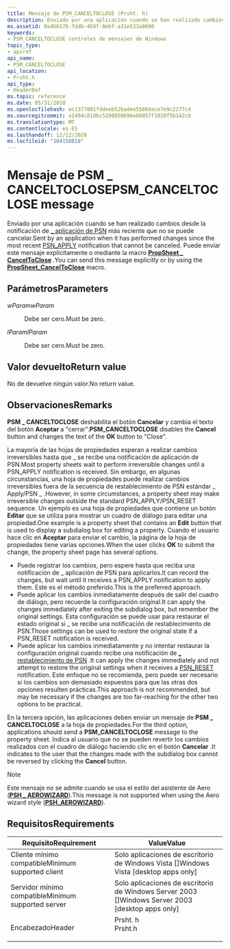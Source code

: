 ```yaml
---
title: Mensaje de PSM_CANCELTOCLOSE (Prsht. h)
description: Enviado por una aplicación cuando se han realizado cambios desde la notificación de aplicación de PSN más reciente \_ que no se puede cancelar. Puede enviar este mensaje explícitamente o mediante la macro PropSheet \_ CancelToClose.
ms.assetid: 0a4b6176-7ddb-469f-8ebf-a31e533a8690
keywords:
- PSM_CANCELTOCLOSE controles de mensajes de Windows
topic_type:
- apiref
api_name:
- PSM_CANCELTOCLOSE
api_location:
- Prsht.h
api_type:
- HeaderDef
ms.topic: reference
ms.date: 05/31/2018
ms.openlocfilehash: ec1377801fddeeb52badee55869ace7e9c2277c4
ms.sourcegitcommit: a1494c819bc5200050696e66057f1020f5b142cb
ms.translationtype: MT
ms.contentlocale: es-ES
ms.lasthandoff: 12/12/2020
ms.locfileid: "104150818"
---
```

# <a name="psm_canceltoclose-message"></a><span data-ttu-id="02491-105">Mensaje de PSM \_ CANCELTOCLOSE</span><span class="sxs-lookup"><span data-stu-id="02491-105">PSM\_CANCELTOCLOSE message</span></span>

<span data-ttu-id="02491-106">Enviado por una aplicación cuando se han realizado cambios desde la notificación de [ \_ aplicación de PSN](psn-apply.md) más reciente que no se puede cancelar.</span><span class="sxs-lookup"><span data-stu-id="02491-106">Sent by an application when it has performed changes since the most recent [PSN\_APPLY](psn-apply.md) notification that cannot be canceled.</span></span> <span data-ttu-id="02491-107">Puede enviar este mensaje explícitamente o mediante la macro [**PropSheet \_ CancelToClose**](/windows/desktop/api/Prsht/nf-prsht-propsheet_canceltoclose) .</span><span class="sxs-lookup"><span data-stu-id="02491-107">You can send this message explicitly or by using the [**PropSheet\_CancelToClose**](/windows/desktop/api/Prsht/nf-prsht-propsheet_canceltoclose) macro.</span></span>

## <a name="parameters"></a><span data-ttu-id="02491-108">Parámetros</span><span class="sxs-lookup"><span data-stu-id="02491-108">Parameters</span></span>

<dl> <dt>

<span data-ttu-id="02491-109">*wParam*</span><span class="sxs-lookup"><span data-stu-id="02491-109">*wParam*</span></span> 
</dt> <dd>

<span data-ttu-id="02491-110">Debe ser cero.</span><span class="sxs-lookup"><span data-stu-id="02491-110">Must be zero.</span></span>

</dd> <dt>

<span data-ttu-id="02491-111">*lParam*</span><span class="sxs-lookup"><span data-stu-id="02491-111">*lParam*</span></span> 
</dt> <dd>

<span data-ttu-id="02491-112">Debe ser cero.</span><span class="sxs-lookup"><span data-stu-id="02491-112">Must be zero.</span></span>

</dd> </dl>

## <a name="return-value"></a><span data-ttu-id="02491-113">Valor devuelto</span><span class="sxs-lookup"><span data-stu-id="02491-113">Return value</span></span>

<span data-ttu-id="02491-114">No de devuelve ningún valor.</span><span class="sxs-lookup"><span data-stu-id="02491-114">No return value.</span></span>

## <a name="remarks"></a><span data-ttu-id="02491-115">Observaciones</span><span class="sxs-lookup"><span data-stu-id="02491-115">Remarks</span></span>

<span data-ttu-id="02491-116">**PSM \_ CANCELTOCLOSE** deshabilita el botón **Cancelar** y cambia el texto del botón **Aceptar** a "cerrar".</span><span class="sxs-lookup"><span data-stu-id="02491-116">**PSM\_CANCELTOCLOSE** disables the **Cancel** button and changes the text of the **OK** button to "Close".</span></span>

<span data-ttu-id="02491-117">La mayoría de las hojas de propiedades esperan a realizar cambios irreversibles hasta que \_ se recibe una notificación de aplicación de PSN.</span><span class="sxs-lookup"><span data-stu-id="02491-117">Most property sheets wait to perform irreversible changes until a PSN\_APPLY notification is received.</span></span> <span data-ttu-id="02491-118">Sin embargo, en algunas circunstancias, una hoja de propiedades puede realizar cambios irreversibles fuera de la secuencia de restablecimiento de PSN estándar \_ Apply/PSN \_ .</span><span class="sxs-lookup"><span data-stu-id="02491-118">However, in some circumstances, a property sheet may make irreversible changes outside the standard PSN\_APPLY/PSN\_RESET sequence.</span></span> <span data-ttu-id="02491-119">Un ejemplo es una hoja de propiedades que contiene un botón **Editar** que se utiliza para mostrar un cuadro de diálogo para editar una propiedad.</span><span class="sxs-lookup"><span data-stu-id="02491-119">One example is a property sheet that contains an **Edit** button that is used to display a subdialog box for editing a property.</span></span> <span data-ttu-id="02491-120">Cuando el usuario hace clic en **Aceptar** para enviar el cambio, la página de la hoja de propiedades tiene varias opciones.</span><span class="sxs-lookup"><span data-stu-id="02491-120">When the user clicks **OK** to submit the change, the property sheet page has several options.</span></span>

-   <span data-ttu-id="02491-121">Puede registrar los cambios, pero espere hasta que reciba una notificación de \_ aplicación de PSN para aplicarlos.</span><span class="sxs-lookup"><span data-stu-id="02491-121">It can record the changes, but wait until it receives a PSN\_APPLY notification to apply them.</span></span> <span data-ttu-id="02491-122">Este es el método preferido.</span><span class="sxs-lookup"><span data-stu-id="02491-122">This is the preferred approach.</span></span>
-   <span data-ttu-id="02491-123">Puede aplicar los cambios inmediatamente después de salir del cuadro de diálogo, pero recuerde la configuración original.</span><span class="sxs-lookup"><span data-stu-id="02491-123">It can apply the changes immediately after exiting the subdialog box, but remember the original settings.</span></span> <span data-ttu-id="02491-124">Esta configuración se puede usar para restaurar el estado original si \_ se recibe una notificación de restablecimiento de PSN.</span><span class="sxs-lookup"><span data-stu-id="02491-124">Those settings can be used to restore the original state if a PSN\_RESET notification is received.</span></span>
-   <span data-ttu-id="02491-125">Puede aplicar los cambios inmediatamente y no intentar restaurar la configuración original cuando recibe una notificación de [ \_ restablecimiento de PSN](psn-reset.md) .</span><span class="sxs-lookup"><span data-stu-id="02491-125">It can apply the changes immediately and not attempt to restore the original settings when it receives a [PSN\_RESET](psn-reset.md) notification.</span></span> <span data-ttu-id="02491-126">Este enfoque no se recomienda, pero puede ser necesario si los cambios son demasiado expuestos para que las otras dos opciones resulten prácticas.</span><span class="sxs-lookup"><span data-stu-id="02491-126">This approach is not recommended, but may be necessary if the changes are too far-reaching for the other two options to be practical.</span></span>

<span data-ttu-id="02491-127">En la tercera opción, las aplicaciones deben enviar un mensaje de **PSM \_ CANCELTOCLOSE** a la hoja de propiedades.</span><span class="sxs-lookup"><span data-stu-id="02491-127">For the third option, applications should send a **PSM\_CANCELTOCLOSE** message to the property sheet.</span></span> <span data-ttu-id="02491-128">Indica al usuario que no se pueden revertir los cambios realizados con el cuadro de diálogo haciendo clic en el botón **Cancelar** .</span><span class="sxs-lookup"><span data-stu-id="02491-128">It indicates to the user that the changes made with the subdialog box cannot be reversed by clicking the **Cancel** button.</span></span>

> [!Note]  
> <span data-ttu-id="02491-129">Este mensaje no se admite cuando se usa el estilo del asistente de Aero ([**PSH \_ AEROWIZARD**](/windows/desktop/api/Prsht/ns-prsht-propsheetheadera_v2)).</span><span class="sxs-lookup"><span data-stu-id="02491-129">This message is not supported when using the Aero wizard style ([**PSH\_AEROWIZARD**](/windows/desktop/api/Prsht/ns-prsht-propsheetheadera_v2)).</span></span>

 

## <a name="requirements"></a><span data-ttu-id="02491-130">Requisitos</span><span class="sxs-lookup"><span data-stu-id="02491-130">Requirements</span></span>



| <span data-ttu-id="02491-131">Requisito</span><span class="sxs-lookup"><span data-stu-id="02491-131">Requirement</span></span> | <span data-ttu-id="02491-132">Value</span><span class="sxs-lookup"><span data-stu-id="02491-132">Value</span></span> |
|-------------------------------------|------------------------------------------------------------------------------------|
| <span data-ttu-id="02491-133">Cliente mínimo compatible</span><span class="sxs-lookup"><span data-stu-id="02491-133">Minimum supported client</span></span><br/> | <span data-ttu-id="02491-134">Solo aplicaciones de escritorio de Windows Vista \[\]</span><span class="sxs-lookup"><span data-stu-id="02491-134">Windows Vista \[desktop apps only\]</span></span><br/>                                     |
| <span data-ttu-id="02491-135">Servidor mínimo compatible</span><span class="sxs-lookup"><span data-stu-id="02491-135">Minimum supported server</span></span><br/> | <span data-ttu-id="02491-136">Solo aplicaciones de escritorio de Windows Server 2003 \[\]</span><span class="sxs-lookup"><span data-stu-id="02491-136">Windows Server 2003 \[desktop apps only\]</span></span><br/>                               |
| <span data-ttu-id="02491-137">Encabezado</span><span class="sxs-lookup"><span data-stu-id="02491-137">Header</span></span><br/>                   | <dl> <span data-ttu-id="02491-138"><dt>Prsht. h</dt></span><span class="sxs-lookup"><span data-stu-id="02491-138"><dt>Prsht.h</dt></span></span> </dl> |



 

 





